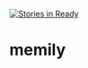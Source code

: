 [![Stories in Ready](https://badge.waffle.io/premily/memily.png?label=ready&title=Ready)](https://waffle.io/premily/memily)
# memily
